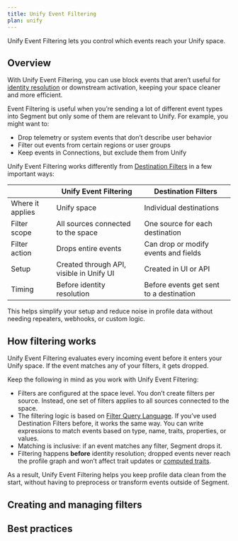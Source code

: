 ```yaml
---
title: Unify Event Filtering
plan: unify
---
```


Unify Event Filtering lets you control which events reach your Unify space. 

## Overview

With Unify Event Filtering, you can use block events that aren’t useful for [identity resolution](/docs/unify/identity-resolution/) or downstream activation, keeping your space cleaner and more efficient.

Event Filtering is useful when you’re sending a lot of different event types into Segment but only some of them are relevant to Unify. For example, you might want to:

- Drop telemetry or system events that don’t describe user behavior
- Filter out events from certain regions or user groups
- Keep events in Connections, but exclude them from Unify

Unify Event Filtering works differently from [Destination Filters](/docs/connections/destinations/destination-filters/) in a few important ways:

|                  | Unify Event Filtering                    | Destination Filters                     |
| ---------------- | ---------------------------------------- | --------------------------------------- |
| Where it applies | Unify space                              | Individual destinations                 |
| Filter scope     | All sources connected to the space       | One source for each destination         |
| Filter action    | Drops entire events                      | Can drop or modify events and fields    |
| Setup            | Created through API, visible in Unify UI | Created in UI or API                    |
| Timing           | Before identity resolution               | Before events get sent to a destination |

This helps simplify your setup and reduce noise in profile data without needing repeaters, webhooks, or custom logic.

## How filtering works 

Unify Event Filtering evaluates every incoming event before it enters your Unify space. If the event matches any of your filters, it gets dropped.

Keep the following in mind as you work with Unify Event Filtering:

- Filters are configured at the space level. You don’t create filters per source. Instead, one set of filters applies to all sources connected to the space.
- The filtering logic is based on [Filter Query Language](/docs/api/public-api/fql/). If you’ve used Destination Filters before, it works the same way. You can write expressions to match events based on type, name, traits, properties, or values.
- Matching is inclusive: if an event matches any filter, Segment drops it.
- Filtering happens **before** identity resolution; dropped events never reach the profile graph and won’t affect trait updates or [computed traits](/docs/unify/traits/computed-traits/).

As a result, Unify Event Filtering helps you keep profile data clean from the start, without having to preprocess or transform events outside of Segment.

## Creating and managing filters

## Best practices